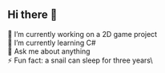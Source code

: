 ## Hi there 👋
🔭 I’m currently working on a 2D game project\
🌱 I’m currently learning C#\
💬 Ask me about anything\
⚡ Fun fact: a snail can sleep for three years\


<!--
**arielle-d/arielle-d** is a ✨ _special_ ✨ repository because its `README.md` (this file) appears on your GitHub profile.
-->
